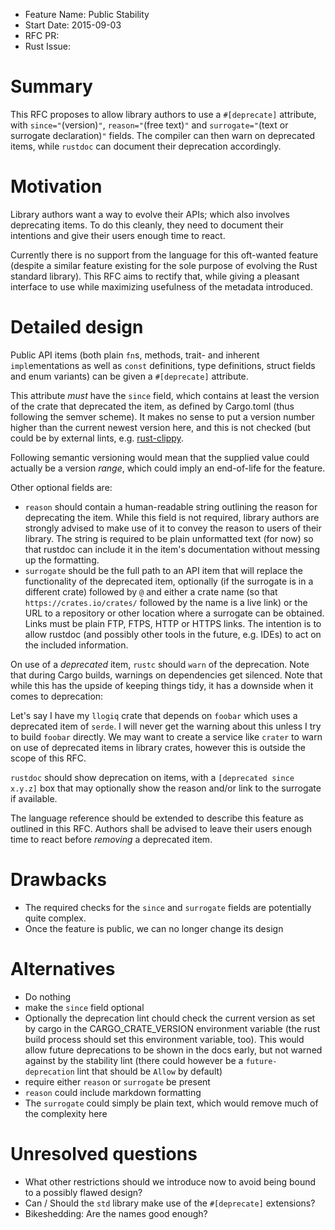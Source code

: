 - Feature Name: Public Stability
- Start Date: 2015-09-03
- RFC PR: 
- Rust Issue: 

# Summary

This RFC proposes to allow library authors to use a `#[deprecate]` attribute,
with `since="`(version)`"`, `reason="`(free text)`"` and 
`surrogate="`(text or surrogate declaration)`"` fields. The compiler can then
warn on deprecated items, while `rustdoc` can document their deprecation
accordingly. 

# Motivation

Library authors want a way to evolve their APIs; which also involves 
deprecating items. To do this cleanly, they need to document their intentions 
and give their users enough time to react.

Currently there is no support from the language for this oft-wanted feature
(despite a similar feature existing for the sole purpose of evolving the Rust
standard library). This RFC aims to rectify that, while giving a pleasant
interface to use while maximizing usefulness of the metadata introduced.

# Detailed design

Public API items (both plain `fn`s, methods, trait- and inherent 
`impl`ementations as well as `const` definitions, type definitions, struct
fields and enum variants) can be given a `#[deprecate]` attribute.

This attribute *must* have the `since` field, which contains at least the 
version of the crate that deprecated the item, as defined by Cargo.toml 
(thus following the semver scheme). It makes no sense to put a version number 
higher than the current newest version here, and this is not checked (but 
could be by external lints, e.g. 
[rust-clippy](https://github.com/Manishearth/rust-clippy).

Following semantic versioning would mean that the supplied value could
actually be a version *range*, which could imply an end-of-life for the
feature.

Other optional fields are:

* `reason` should contain a human-readable string outlining the reason for
deprecating the item. While this field is not required, library authors are
strongly advised to make use of it to convey the reason to users of their
library. The string is required to be plain unformatted text (for now) so that
rustdoc can include it in the item's documentation without messing up the 
formatting.
* `surrogate` should be the full path to an API item that will replace the 
functionality of the deprecated item, optionally (if the surrogate is in a 
different crate) followed by `@` and either a crate name (so that 
`https://crates.io/crates/` followed by the name is a live link) or the URL to 
a repository or other location where a surrogate can be obtained. Links must be 
plain FTP, FTPS, HTTP or HTTPS links. The intention is to allow rustdoc (and
possibly other tools in the future, e.g. IDEs) to act on the included 
information.

On use of a *deprecated* item, `rustc` should `warn` of the deprecation. Note 
that during Cargo builds, warnings on dependencies get silenced. Note that 
while this has the upside of keeping things tidy, it has a downside when it 
comes to deprecation:

Let's say I have my `llogiq` crate that depends on `foobar` which uses a
deprecated item of `serde`. I will never get the warning about this unless I
try to build `foobar` directly. We may want to create a service like `crater`
to warn on use of deprecated items in library crates, however this is outside
the scope of this RFC.

`rustdoc` should show deprecation on items, with a `[deprecated since x.y.z]`
box that may optionally show the reason and/or link to the surrogate if
available.

The language reference should be extended to describe this feature as outlined
in this RFC. Authors shall be advised to leave their users enough time to react
before *removing* a deprecated item.

# Drawbacks

* The required checks for the `since` and `surrogate` fields are potentially
quite complex.
* Once the feature is public, we can no longer change its design

# Alternatives

* Do nothing
* make the `since` field optional
* Optionally the deprecation lint chould check the current version as set by
cargo in the CARGO_CRATE_VERSION environment variable (the rust build process 
should set this environment variable, too). This would allow future 
deprecations to be shown in the docs early, but not warned against by the
stability lint (there could however be a `future-deprecation` lint that should
be `Allow` by default)
* require either `reason` or `surrogate` be present
* `reason` could include markdown formatting
* The `surrogate` could simply be plain text, which would remove much of the
complexity here

# Unresolved questions

* What other restrictions should we introduce now to avoid being bound to a 
possibly flawed design?
* Can / Should the `std` library make use of the `#[deprecate]` extensions?
* Bikeshedding: Are the names good enough?
